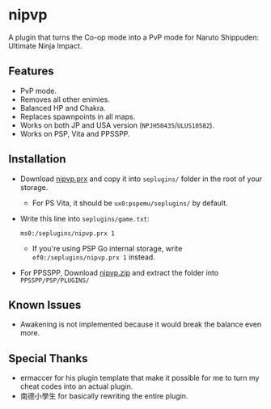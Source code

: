 # nipvp
A plugin that turns the Co-op mode into a PvP mode for Naruto Shippuden: Ultimate Ninja Impact.
## Features
- PvP mode.
- Removes all other enimies.
- Balanced HP and Chakra.
- Replaces spawnpoints in all maps.
- Works on both JP and USA version (`NPJH50435`/`ULUS10582`).
- Works on PSP, Vita and PPSSPP.
## Installation
- Download [nipvp.prx](https://github.com/CelloPoly314/nipvp/releases/latest/download/nipvp.prx) and copy it into `seplugins/` folder in the root of your storage.

  - For PS Vita, it should be `ux0:pspemu/seplugins/` by default.

  
- Write this line into `seplugins/game.txt`:
  ```
  ms0:/seplugins/nipvp.prx 1
  ```
  - If you're using PSP Go internal storage, write `ef0:/seplugins/nipvp.prx 1` instead.

- For PPSSPP, Download [nipvp.zip](https://github.com/CelloPoly314/nipvp/releases/latest/download/nipvp.zip) and extract the folder into `PPSSPP/PSP/PLUGINS/`

## Known Issues
- Awakening is not implemented because it would break the balance even more.
## Special Thanks
- ermaccer for his plugin template that make it possible for me to turn my cheat codes into an actual plugin.
- 南德小學生 for basically rewriting the entire plugin.
